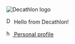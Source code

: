 <img src="https://www.decathlonkz.com/assets/img/logo/logo.svg" alt="Decathlon logo">
<br>
<p><img src="https://emojipedia-us.s3.dualstack.us-west-1.amazonaws.com/thumbs/240/apple/325/man-technologist_1f468-200d-1f4bb.png" alt="Developer" width="16"> Hello from Decathlon!</p>
<a href="https://github.com/daurensky"><img src="https://emojipedia-us.s3.dualstack.us-west-1.amazonaws.com/thumbs/240/apple/325/right-facing-fist_1f91c.png" alt="hand" width="16"> Personal profile</a>
